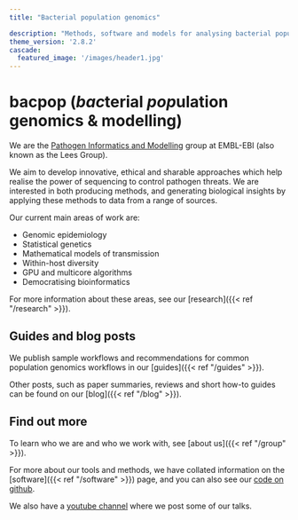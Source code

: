 ```yaml
---
title: "Bacterial population genomics"

description: "Methods, software and models for analysing bacterial populations and genomes"
theme_version: '2.8.2'
cascade:
  featured_image: '/images/header1.jpg'
---
```

# bacpop (*bac*terial *pop*ulation genomics & modelling)

We are the [Pathogen Informatics and Modelling](https://www.ebi.ac.uk/research/lees/) group
at EMBL-EBI (also known as the Lees Group).

We aim to develop innovative, ethical and sharable approaches which help realise the power of sequencing to control pathogen threats. We are interested in both producing methods, and generating biological insights by applying these methods to data from a range of sources.

Our current main areas of work are:
* Genomic epidemiology
* Statistical genetics
* Mathematical models of transmission
* Within-host diversity
* GPU and multicore algorithms
* Democratising bioinformatics

For more information about these areas, see our [research]({{< ref "/research" >}}).

## Guides and blog posts

We publish sample workflows and recommendations for common population genomics workflows
in our [guides]({{< ref "/guides" >}}).

Other posts, such as paper summaries, reviews and short how-to guides
can be found on our [blog]({{< ref "/blog" >}}).

## Find out more

To learn who we are and who we work with, see [about us]({{< ref "/group" >}}).

For more about our tools and methods, we have collated information on the [software]({{< ref "/software" >}}) page,
and you can also see our [code on github](https://github.com/bacpop).

We also have a [youtube channel](https://www.youtube.com/channel/UCmp3iSn08C1wAQqC-S7evLw) where we post some of our talks.
